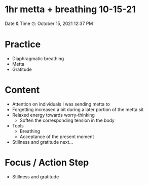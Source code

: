 # 1hr metta + breathing 10-15-21

Date & Time ⏰: October 15, 2021 12:37 PM

# Practice

- Diaphragmatic breathing
- Metta
- Gratitude

# Content

- Attention on individuals I was sending metta to
- Forgetting increased a bit during a later portion of the metta sit
- Relaxed energy towards worry-thinking
    - Soften the corresponding tension in the body
- Tools
    - Breathing
    - Acceptance of the present moment
- Stillness and gratitude next...

# Focus / Action Step

- Stillness and gratitude